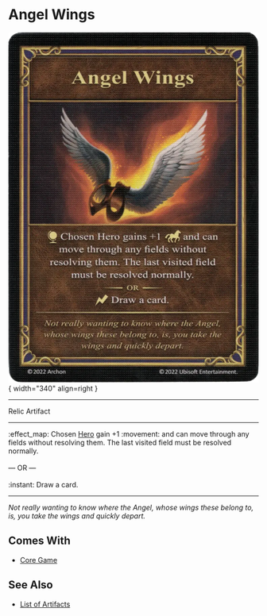 # Angel Wings

![Angel Wings](../assets/artifacts_relic-angel_wings.webp){ width="340" align=right }
___
Relic Artifact
___
:effect_map: Chosen [Hero](../heroes.md) gain +1 :movement: and can move through any fields without resolving them. The last visited field must be resolved normally.<br><br>— OR —<br><br>:instant: Draw a card.
___
*Not really wanting to know where the Angel, whose wings these belong to, is, you take the wings and quickly depart.*


## Comes With

- [Core Game](../content.md)


## See Also

- [List of Artifacts](../artifacts.md)
